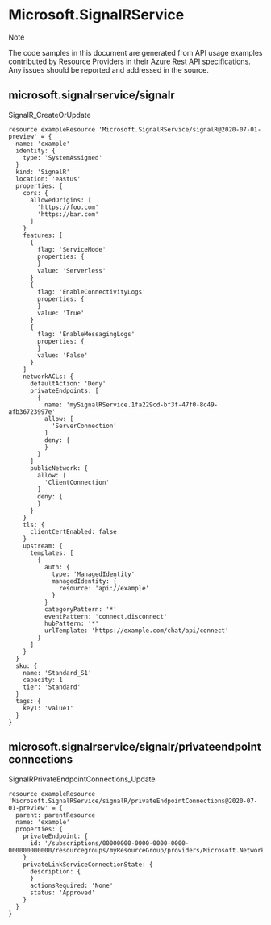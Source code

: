 # Microsoft.SignalRService
  
> [!NOTE]
> The code samples in this document are generated from API usage examples contributed by Resource Providers in their [Azure Rest API specifications](https://github.com/Azure/azure-rest-api-specs). Any issues should be reported and addressed in the source.


## microsoft.signalrservice/signalr

SignalR_CreateOrUpdate
```bicep
resource exampleResource 'Microsoft.SignalRService/signalR@2020-07-01-preview' = {
  name: 'example'
  identity: {
    type: 'SystemAssigned'
  }
  kind: 'SignalR'
  location: 'eastus'
  properties: {
    cors: {
      allowedOrigins: [
        'https://foo.com'
        'https://bar.com'
      ]
    }
    features: [
      {
        flag: 'ServiceMode'
        properties: {
        }
        value: 'Serverless'
      }
      {
        flag: 'EnableConnectivityLogs'
        properties: {
        }
        value: 'True'
      }
      {
        flag: 'EnableMessagingLogs'
        properties: {
        }
        value: 'False'
      }
    ]
    networkACLs: {
      defaultAction: 'Deny'
      privateEndpoints: [
        {
          name: 'mySignalRService.1fa229cd-bf3f-47f0-8c49-afb36723997e'
          allow: [
            'ServerConnection'
          ]
          deny: {
          }
        }
      ]
      publicNetwork: {
        allow: [
          'ClientConnection'
        ]
        deny: {
        }
      }
    }
    tls: {
      clientCertEnabled: false
    }
    upstream: {
      templates: [
        {
          auth: {
            type: 'ManagedIdentity'
            managedIdentity: {
              resource: 'api://example'
            }
          }
          categoryPattern: '*'
          eventPattern: 'connect,disconnect'
          hubPattern: '*'
          urlTemplate: 'https://example.com/chat/api/connect'
        }
      ]
    }
  }
  sku: {
    name: 'Standard_S1'
    capacity: 1
    tier: 'Standard'
  }
  tags: {
    key1: 'value1'
  }
}
```

## microsoft.signalrservice/signalr/privateendpointconnections

SignalRPrivateEndpointConnections_Update
```bicep
resource exampleResource 'Microsoft.SignalRService/signalR/privateEndpointConnections@2020-07-01-preview' = {
  parent: parentResource 
  name: 'example'
  properties: {
    privateEndpoint: {
      id: '/subscriptions/00000000-0000-0000-0000-000000000000/resourcegroups/myResourceGroup/providers/Microsoft.Network/privateEndpoints/myPrivateEndpoint'
    }
    privateLinkServiceConnectionState: {
      description: {
      }
      actionsRequired: 'None'
      status: 'Approved'
    }
  }
}
```
